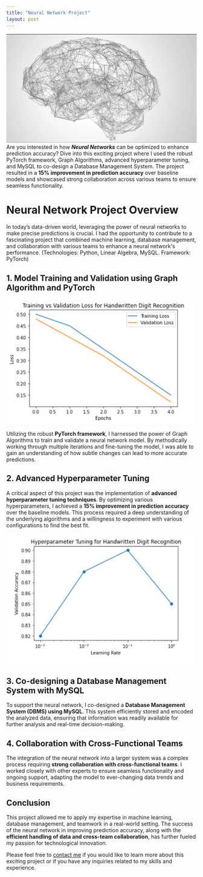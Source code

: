 ```yaml
---
title: "Neural Network Project"
layout: post
---
```


![NNI](https://github.com/HongchaoHu/HongchaoHu.github.io/blob/master/NNI.jpg)
Are you interested in how ***Neural Networks*** can be optimized to enhance prediction accuracy? Dive into this exciting project where I used the robust PyTorch framework, Graph Algorithms, advanced hyperparameter tuning, and MySQL to co-design a Database Management System. The project resulted in a **15% improvement in prediction accuracy** over baseline models and showcased strong collaboration across various teams to ensure seamless functionality.


# Neural Network Project Overview


In today’s data-driven world, leveraging the power of neural networks to make precise predictions is crucial. I had the opportunity to contribute to a fascinating project that combined machine learning, database management, and collaboration with various teams to enhance a neural network's performance. (Technologies: Python, Linear Algebra, MySQL. Framework: PyTorch)

## 1. **Model Training and Validation using Graph Algorithm and PyTorch**

![nnp1](https://github.com/HongchaoHu/HongchaoHu.github.io/blob/master/assets/nnp1.png)

Utilizing the robust **PyTorch framework**, I harnessed the power of Graph Algorithms to train and validate a neural network model. By methodically working through multiple iterations and fine-tuning the model, I was able to gain an understanding of how subtle changes can lead to more accurate predictions.

## 2. **Advanced Hyperparameter Tuning**
A critical aspect of this project was the implementation of **advanced hyperparameter tuning techniques**. By optimizing various hyperparameters, I achieved a **15% improvement in prediction accuracy** over the baseline models. This process required a deep understanding of the underlying algorithms and a willingness to experiment with various configurations to find the best fit.

![nnp2](https://github.com/HongchaoHu/HongchaoHu.github.io/blob/master/assets/nnp2.png)

## 3. **Co-designing a Database Management System with MySQL**
To support the neural network, I co-designed a **Database Management System (DBMS) using MySQL**. This system efficiently stored and encoded the analyzed data, ensuring that information was readily available for further analysis and real-time decision-making.

## 4. **Collaboration with Cross-Functional Teams**
The integration of the neural network into a larger system was a complex process requiring **strong collaboration with cross-functional teams**. I worked closely with other experts to ensure seamless functionality and ongoing support, adapting the model to ever-changing data trends and business requirements.

## Conclusion
This project allowed me to apply my expertise in machine learning, database management, and teamwork in a real-world setting. The success of the neural network in improving prediction accuracy, along with the **efficient handling of data and cross-team collaboration**, has further fueled my passion for technological innovation.

Please feel free to [contact me](mailto:hohu@ucsd.edu) if you would like to learn more about this exciting project or if you have any inquiries related to my skills and experience.
